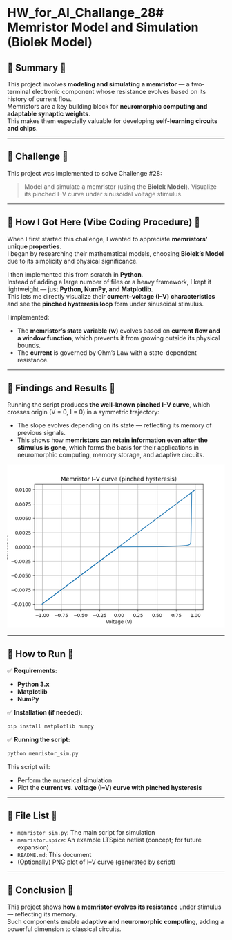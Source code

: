 # HW_for_AI_Challange_28# Memristor Model and Simulation (Biolek Model)

## 🔹 Summary 🔹

This project involves **modeling and simulating a memristor** — a two-terminal electronic component whose resistance evolves based on its history of current flow.  
Memristors are a key building block for **neuromorphic computing and adaptable synaptic weights**.  
This makes them especially valuable for developing **self-learning circuits and chips**.

---

## 🔹 Challenge 🔹

This project was implemented to solve Challenge #28:

> Model and simulate a memristor (using the **Biolek Model**).
> Visualize its pinched I–V curve under sinusoidal voltage stimulus.

---

## 🔹 How I Got Here (Vibe Coding Procedure) 🔹

When I first started this challenge, I wanted to appreciate **memristors’ unique properties**.  
I began by researching their mathematical models, choosing **Biolek’s Model** due to its simplicity and physical significance.

I then implemented this from scratch in **Python**.  
Instead of adding a large number of files or a heavy framework, I kept it lightweight — just **Python, NumPy, and Matplotlib**.  
This lets me directly visualize their **current–voltage (I–V) characteristics** and see the **pinched hysteresis loop** form under sinusoidal stimulus.

I implemented:
- The **memristor’s state variable (w)** evolves based on **current flow and a window function**, which prevents it from growing outside its physical bounds.
- The **current** is governed by Ohm’s Law with a state-dependent resistance.

---

## 🔹 Findings and Results 🔹

Running the script produces **the well-known pinched I–V curve**, which crosses origin (V = 0, I = 0) in a symmetric trajectory:

- The slope evolves depending on its state — reflecting its memory of previous signals.
- This shows how **memristors can retain information even after the stimulus is gone**, which forms the basis for their applications in neuromorphic computing, memory storage, and adaptive circuits.

![Memristor I–V Curve](https://raw.githubusercontent.com/neiltauro/HW_for_AI_Challange_28/main/Figure_1.png)

---

## 🔹 How to Run 🔹

✅ **Requirements:**

- **Python 3.x**
- **Matplotlib**
- **NumPy**

✅ **Installation (if needed):**

```bash
pip install matplotlib numpy
```

✅ **Running the script:**  

```bash
python memristor_sim.py
```

This script will:
- Perform the numerical simulation
- Plot the **current vs. voltage (I–V) curve with pinched hysteresis**

---

## 🔹 File List 🔹

- `memristor_sim.py`: The main script for simulation
- `memristor.spice`: An example LTSpice netlist (concept; for future expansion)
- `README.md`: This document
- (Optionally) PNG plot of I–V curve (generated by script)

---

## 🔹 Conclusion 🔹

This project shows **how a memristor evolves its resistance** under stimulus — reflecting its memory.  
Such components enable **adaptive and neuromorphic computing**, adding a powerful dimension to classical circuits.

